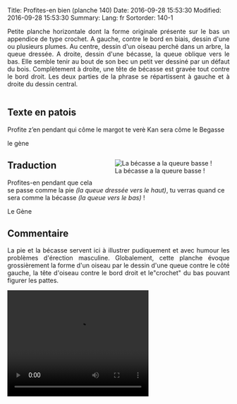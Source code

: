 Title: Profites-en bien (planche 140)
Date: 2016-09-28 15:53:30
Modified: 2016-09-28 15:53:30
Summary: 
Lang: fr
Sortorder: 140-1

<p style="text-align:justify;">Petite planche horizontale dont la forme originale présente sur le bas un appendice de type crochet. A gauche, contre le bord en biais, dessin d'une ou plusieurs plumes. Au centre, dessin d'un oiseau perché dans un arbre, la queue dressée. A droite, dessin d'une bécasse, la queue oblique vers le bas. Elle semble tenir au bout de son bec un petit ver dessiné par un défaut du bois. Complètement à droite, une tête de bécasse est gravée tout contre le bord droit. Les deux parties de la phrase se répartissent à gauche et à droite du dessin central.</p>

<figure class="image-block" style="float: center;">
  <img alt="" src="{static}/images/planche_140.png">
  <figcaption style="max-width: 750px"></figcaption>
</figure>


## Texte en patois
 Profite z’en pendant qui côme le margot    te verè Kan sera côme le Begasse

le gène
<figure class="image-block" style="float: right;">
  <img alt="La bécasse a la queure basse !" src="{static}/images/planche_140_detail_gauche.png">
  <figcaption style="max-width: 400px">La bécasse a la queure basse !</figcaption>
</figure>


## Traduction
Profites-en pendant que cela se passe comme la pie *(la queue dressée vers le haut)*, tu verras quand ce sera comme la bécasse *(la queue vers le bas)* !

Le Gène

## Commentaire
<p style="text-align:justify;">La pie et la bécasse servent ici à illustrer pudiquement et avec humour les problèmes d'érection masculine.
Globalement, cette planche évoque grossièrement la forme d'un oiseau par le dessin d'une queue contre le côté gauche, la tête d'oiseau contre le bord droit et le"crochet" du bas pouvant figurer les pattes.</p>

<video width="320" height="240" controls>
  <source src="https://d1njpgd0ygatdn.cloudfront.net/video_140.mp4" type="video/mp4">
</video>
